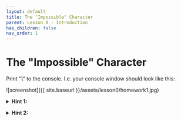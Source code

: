 ```yaml
---
layout: default
title: The "Impossible" Character
parent: Lesson 0 - Introduction
has_children: false
nav_order: 1
---
```


# The "Impossible" Character

Print "\\" to the console. I.e. your console window should look like this:

![screenshot]({{ site.baseurl }}/assets/lesson0/homework1.jpg)

<details class="text-grey-dk-000"> 
  <summary><strong>Hint 1:</strong></summary>
  Pay attention to the syntax highlighting of the code. Notice something weird?
</details>

<p/>

<details class="text-grey-dk-000"> 
  <summary><strong>Hint 2:</strong></summary>
  The error message doesn't say much, but maybe there are people online that faced the same problem before?
</details>